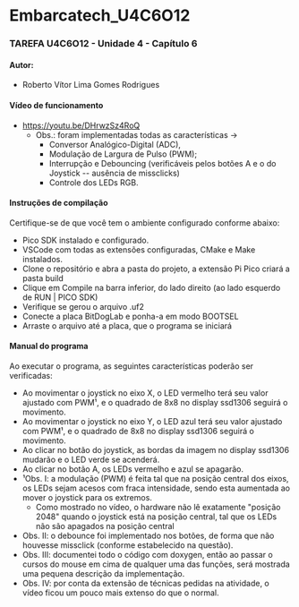 # Embarcatech_U4C6O12  
### TAREFA U4C6O12 - Unidade 4 - Capítulo 6
#### Autor:
* Roberto Vítor Lima Gomes Rodrigues

#### Vídeo de funcionamento
* https://youtu.be/DHrwzSz4RoQ
    * Obs.: foram implementadas todas as características -> 
       * Conversor Analógico-Digital (ADC), 
       * Modulação de Largura de Pulso (PWM); 
       * Interrupção e Debouncing (verificáveis pelos botões A e o do Joystick -- ausência de missclicks) 
       * Controle dos LEDs RGB.


#### Instruções de compilação
Certifique-se de que você tem o ambiente configurado conforme abaixo:
* Pico SDK instalado e configurado.
* VSCode com todas as extensões configuradas, CMake e Make instalados.
* Clone o repositório e abra a pasta do projeto, a extensão Pi Pico criará a pasta build
* Clique em Compile na barra inferior, do lado direito (ao lado esquerdo de RUN | PICO SDK)
* Verifique se gerou o arquivo .uf2
* Conecte a placa BitDogLab e ponha-a em modo BOOTSEL
* Arraste o arquivo até a placa, que o programa se iniciará

#### Manual do programa
Ao executar o programa, as seguintes características poderão ser verificadas:
* Ao movimentar o joystick no eixo X, o LED vermelho terá seu valor ajustado com PWM¹, e o quadrado de 8x8 no display ssd1306 seguirá o movimento.
* Ao movimentar o joystick no eixo Y, o LED azul terá seu valor ajustado com PWM¹, e o quadrado de 8x8 no display ssd1306 seguirá o movimento.
* Ao clicar no botão do joystick, as bordas da imagem no display ssd1306 mudarão e o LED verde se acenderá.
* Ao clicar no botão A, os LEDs vermelho e azul se apagarão.
* ¹Obs. I: a modulação (PWM) é feita tal que na posição central dos eixos, os LEDs sejam acesos com fraca intensidade, sendo esta aumentada ao mover o joystick para os extremos.
    * Como mostrado no vídeo, o hardware não lê exatamente "posição 2048" quando o joystick está na posição central, tal que os LEDs não são apagados na posição central
* Obs. II: o debounce foi implementado nos botões, de forma que não houvesse missclick (conforme estabelecido na questão).
* Obs. III: documentei todo o código com doxygen, então ao passar o cursos do mouse em cima de qualquer uma das funções, será mostrada uma pequena descrição da implementação.
* Obs. IV: por conta da extensão de técnicas pedidas na atividade, o vídeo ficou um pouco mais extenso do que o normal.
